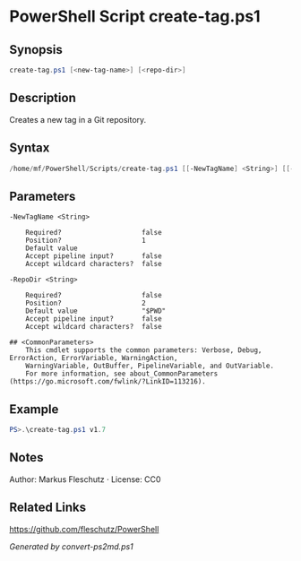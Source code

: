# PowerShell Script create-tag.ps1

## Synopsis
```powershell
create-tag.ps1 [<new-tag-name>] [<repo-dir>]
```

## Description
Creates a new tag in a Git repository.

## Syntax
```powershell
/home/mf/PowerShell/Scripts/create-tag.ps1 [[-NewTagName] <String>] [[-RepoDir] <String>] [<CommonParameters>]
```

## Parameters

```
-NewTagName <String>
    
    Required?                    false
    Position?                    1
    Default value                
    Accept pipeline input?       false
    Accept wildcard characters?  false
```

```
-RepoDir <String>
    
    Required?                    false
    Position?                    2
    Default value                "$PWD"
    Accept pipeline input?       false
    Accept wildcard characters?  false
```

```
## <CommonParameters>
    This cmdlet supports the common parameters: Verbose, Debug, ErrorAction, ErrorVariable, WarningAction, 
    WarningVariable, OutBuffer, PipelineVariable, and OutVariable.
    For more information, see about_CommonParameters (https://go.microsoft.com/fwlink/?LinkID=113216).
```

## Example
```powershell
PS>.\create-tag.ps1 v1.7
```


## Notes
Author: Markus Fleschutz · License: CC0

## Related Links
https://github.com/fleschutz/PowerShell

*Generated by convert-ps2md.ps1*

